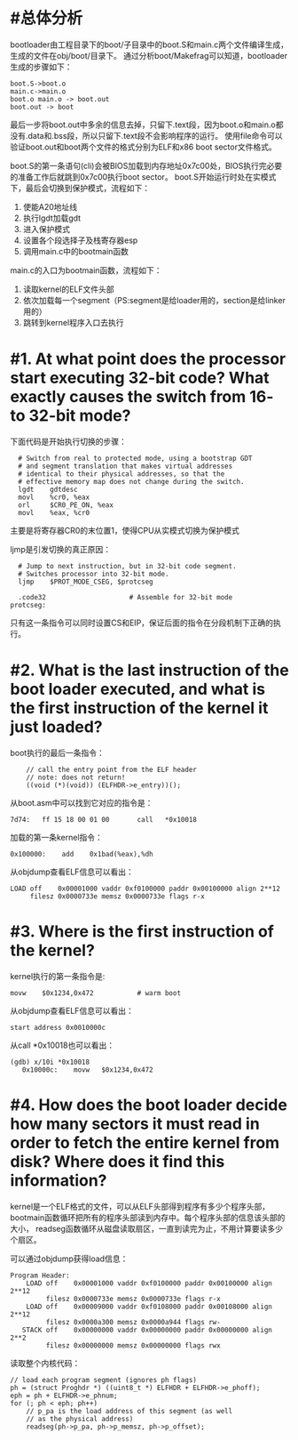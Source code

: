 #总体分析
=========
bootloader由工程目录下的boot/子目录中的boot.S和main.c两个文件编译生成，生成的文件在obj/boot/目录下。
通过分析boot/Makefrag可以知道，bootloader生成的步骤如下：
```
boot.S->boot.o
main.c->main.o
boot.o main.o -> boot.out
boot.out -> boot
```
最后一步将boot.out中多余的信息去掉，只留下.text段，因为boot.o和main.o都没有.data和.bss段，所以只留下.text段不会影响程序的运行。
使用file命令可以验证boot.out和boot两个文件的格式分别为ELF和x86 boot sector文件格式。

boot.S的第一条语句(cli)会被BIOS加载到内存地址0x7c00处，BIOS执行完必要的准备工作后就跳到0x7c00执行boot sector。
boot.S开始运行时处在实模式下，最后会切换到保护模式，流程如下：
1. 使能A20地址线
2. 执行lgdt加载gdt
3. 进入保护模式
4. 设置各个段选择子及栈寄存器esp
5. 调用main.c中的bootmain函数

main.c的入口为bootmain函数，流程如下：
1. 读取kernel的ELF文件头部
2. 依次加载每一个segment（PS:segment是给loader用的，section是给linker用的）
3. 跳转到kernel程序入口去执行


#1. At what point does the processor start executing 32-bit code? What exactly causes the switch from 16- to 32-bit mode?
=========================================================================================================================
下面代码是开始执行切换的步骤：
```
  # Switch from real to protected mode, using a bootstrap GDT
  # and segment translation that makes virtual addresses 
  # identical to their physical addresses, so that the 
  # effective memory map does not change during the switch.
  lgdt    gdtdesc
  movl    %cr0, %eax
  orl     $CR0_PE_ON, %eax
  movl    %eax, %cr0
```
主要是将寄存器CR0的末位置1，使得CPU从实模式切换为保护模式

ljmp是引发切换的真正原因：
```
  # Jump to next instruction, but in 32-bit code segment.
  # Switches processor into 32-bit mode.
  ljmp    $PROT_MODE_CSEG, $protcseg

  .code32                     # Assemble for 32-bit mode
protcseg:
```
只有这一条指令可以同时设置CS和EIP，保证后面的指令在分段机制下正确的执行。

#2. What is the last instruction of the boot loader executed, and what is the first instruction of the kernel it just loaded?
==============================================================================================================================
boot执行的最后一条指令：
```
    // call the entry point from the ELF header
    // note: does not return!
    ((void (*)(void)) (ELFHDR->e_entry))();
```
从boot.asm中可以找到它对应的指令是：
```
7d74:   ff 15 18 00 01 00       call   *0x10018
```

加载的第一条kernel指令：
```
0x100000:    add    0x1bad(%eax),%dh
```
从objdump查看ELF信息可以看出：
```
LOAD off    0x00001000 vaddr 0xf0100000 paddr 0x00100000 align 2**12
     filesz 0x0000733e memsz 0x0000733e flags r-x
```

#3. Where is the first instruction of the kernel?
==================================================
kernel执行的第一条指令是:
```
movw    $0x1234,0x472           # warm boot
```
从objdump查看ELF信息可以看出：
```
start address 0x0010000c
```
从call *0x10018也可以看出：
```
(gdb) x/10i *0x10018
   0x10000c:    movw   $0x1234,0x472
```

#4. How does the boot loader decide how many sectors it must read in order to fetch the entire kernel from disk? Where does it find this information?
========================================================================================================================================
kernel是一个ELF格式的文件，可以从ELF头部得到程序有多少个程序头部，
bootmain函数循环把所有的程序头部读到内存中。每个程序头部的信息该头部的大小，
readseg函数循环从磁盘读取扇区，一直到读完为止，不用计算要读多少个扇区。

可以通过objdump获得load信息：
```
Program Header:
    LOAD off    0x00001000 vaddr 0xf0100000 paddr 0x00100000 align 2**12
         filesz 0x0000733e memsz 0x0000733e flags r-x
    LOAD off    0x00009000 vaddr 0xf0108000 paddr 0x00108000 align 2**12
         filesz 0x0000a300 memsz 0x0000a944 flags rw-
   STACK off    0x00000000 vaddr 0x00000000 paddr 0x00000000 align 2**2
         filesz 0x00000000 memsz 0x00000000 flags rwx
```

读取整个内核代码：
```
// load each program segment (ignores ph flags)
ph = (struct Proghdr *) ((uint8_t *) ELFHDR + ELFHDR->e_phoff);
eph = ph + ELFHDR->e_phnum;
for (; ph < eph; ph++)
    // p_pa is the load address of this segment (as well
    // as the physical address)
    readseg(ph->p_pa, ph->p_memsz, ph->p_offset);
```
